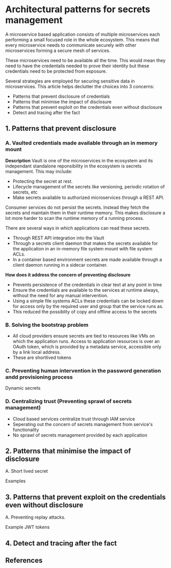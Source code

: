 # Architectural patterns for secrets management

A microservice based application consists of multiple microservices each performing a small focused role in the whole ecosystem. This means that every microservice needs to communicate securely with other microservices forming a secure mesh of services.

These microservices need to be available all the time. This would mean they need to have the credentails needed to prove their identity but these credentials need to be protected from exposure.

Several strategies are employed for securing sensitive data in microservices. This article helps declutter the choices into 3 concerns:
 - Patterns that prevent disclosure of credentials
 - Patterns that minimise the impact of disclosure
 - Patterns that prevent exploit on the credentials even without disclosure
 - Detect and tracing after the fact

## 1. Patterns that prevent disclosure
  
### A. Vaulted credentials made available through an in memory mount
**Description** 
Vault is one of the microservices in the ecosystem and its independant standalone reponsibility in the ecosystem is secrets management. This may include:
 - Protecting the secret at rest.
 - Lifecycle management of the secrets like versioning, periodic rotation of secrets, etc
 - Make secrets available to authorized microservices through a REST API.

Consumer services do not persist the secrets. Instead they fetch the secrets and maintain them in their runtime memory. This makes disclosure a lot more harder to scan the runtime memory of a running process. 

There are several ways in which applications can read these secrets. 
 - Through REST API integration into the Vault
 - Through a secrets client daemon that makes the secrets available for the application in an in-memory file system mount with file system ACLs.
 - In a container based environment secrets are made available through a client daemon running in a sidecar container.


**How does it address the concern of preventing disclosure**
 - Prevents persistence of the credentials in clear text at any point in time
 - Ensure the credentials are available to the services at runtime always, without the need for any manual intervention.
 - Using a simple file systems ACLs these credentials can be locked down for access only by the required user and group that the service runs as. 
 - This reduced the possiblity of copy and offline access to the secrets
 
 ### B. Solving the bootstrap problem
  - All cloud providers ensure secrets are tied to resources like VMs on which the application runs. Access to application resources is over an OAuth token, which is provided by a metadata service, accessible only by a link local address.
  - These are shortlived tokens
  
 ### C. Preventing human intervention in the password generation andd provisioning process
 Dynamic secrets
 
 ### D. Centralizing trust (Preventing sprawl of secrets management)
 - Cloud based services centralize trust through IAM service
 - Seperating out the concern of secrets management from service's functionality
 - No sprawl of secrets management provided by each application

## 2. Patterns that minimise the impact of disclosure
A. Short lived secret

Examples


## 3. Patterns that prevent exploit on the credentials even without disclosure
A. Preventing replay attacks.

Example JWT tokens


## 4. Detect and tracing after the fact



## References
 
